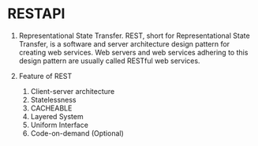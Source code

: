 # RESTAPI
1. Representational State Transfer. 
    REST, short for Representational State Transfer, is a software and server architecture design pattern for creating web services.
    Web servers and web services adhering to this design pattern are usually called RESTful web services. 

2. Feature of REST
    1.  Client-server architecture
    2.  Statelessness
    3.  CACHEABLE
    4.  Layered System
    5.  Uniform Interface
    6.  Code-on-demand (Optional)